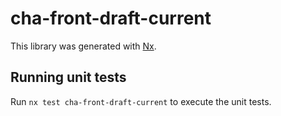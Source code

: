# cha-front-draft-current

This library was generated with [Nx](https://nx.dev).

## Running unit tests

Run `nx test cha-front-draft-current` to execute the unit tests.

